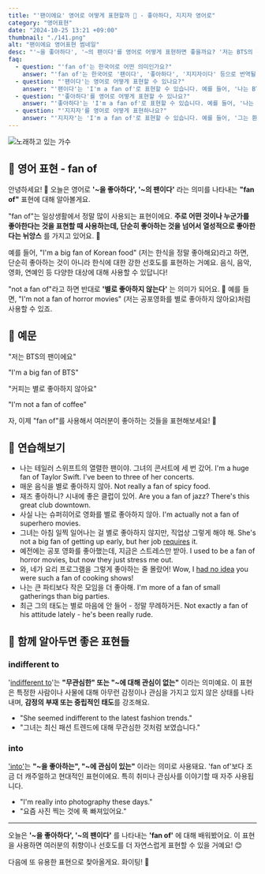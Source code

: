 ```yaml
---
title: "'팬이에요' 영어로 어떻게 표현할까 🌟 - 좋아하다, 지지자 영어로"
category: "영어표현"
date: "2024-10-25 13:21 +09:00"
thumbnail: "./141.png"
alt: "팬이에요 영어표현 썸네일"
desc: "'~을 좋아하다', '~의 팬이다'를 영어로 어떻게 표현하면 좋을까요? '저는 BTS의 팬이에요.', '커피는 별로 좋아하지 않아요' 등을 영어로 표현하는 법을 배워봅시다. 다양한 예문을 통해서 연습하고 본인의 표현으로 만들어 보세요."
faq:
  - question: "'fan of'는 한국어로 어떤 의미인가요?"
    answer: "'fan of'는 한국어로 '팬이다', '좋아하다', '지지자이다' 등으로 번역될 수 있습니다. 어떤 사람이나 사물에 대한 애정이나 지지를 표현할 때 사용됩니다."
  - question: "'팬이다'는 영어로 어떻게 표현할 수 있나요?"
    answer: "'팬이다'는 'I'm a fan of'로 표현할 수 있습니다. 예를 들어, '나는 BTS의 팬이다'는 'I'm a fan of BTS'로 말할 수 있습니다."
  - question: "'좋아하다'를 영어로 어떻게 표현할 수 있나요?"
    answer: "'좋아하다'는 'I'm a fan of'로 표현할 수 있습니다. 예를 들어, '나는 이 영화가 좋아'는 'I'm a fan of this movie'로 말할 수 있습니다."
  - question: "'지지자'를 영어로 어떻게 표현하나요?"
    answer: "'지지자'는 'I'm a fan of'로 표현할 수 있습니다. 예를 들어, '그는 환경 보호의 열렬한 지지자이다'는 'He's a fan of environmental protection'으로 말할 수 있습니다."
---
```


![노래하고 있는 가수](./141-1.jpeg)

## 🌟 영어 표현 - fan of

안녕하세요! 👋 오늘은 영어로 **'~을 좋아하다', '~의 팬이다'** 라는 의미를 나타내는 **"fan of"** 표현에 대해 알아볼게요.

"fan of"는 일상생활에서 정말 많이 사용되는 표현이에요. **주로 어떤 것이나 누군가를 좋아한다는 것을 표현할 때 사용하는데, 단순히 좋아하는 것을 넘어서 열성적으로 좋아한다는 뉘앙스** 를 가지고 있어요. 🎵

예를 들어, "I'm a big fan of Korean food" (저는 한식을 정말 좋아해요)라고 하면, 단순히 좋아하는 것이 아니라 한식에 대한 강한 선호도를 표현하는 거예요. 음식, 음악, 영화, 연예인 등 다양한 대상에 대해 사용할 수 있답니다!

"not a fan of"라고 하면 반대로 **'별로 좋아하지 않는다'** 는 의미가 되어요. 🚫 예를 들면, "I'm not a fan of horror movies" (저는 공포영화를 별로 좋아하지 않아요)처럼 사용할 수 있죠.

## 📖 예문

"저는 BTS의 팬이에요"

"I'm a big fan of BTS"

"커피는 별로 좋아하지 않아요"

"I'm not a fan of coffee"

자, 이제 "fan of"를 사용해서 여러분이 좋아하는 것들을 표현해보세요! 🌟

## 💬 연습해보기

<ul data-interactive-list>
  <li data-interactive-item>
    <span data-toggler>나는 테일러 스위프트의 열렬한 팬이야. 그녀의 콘서트에 세 번 갔어.</span>
    <span data-answer>I'm a huge fan of Taylor Swift. I've been to three of her concerts.</span>
  </li>
  <li data-interactive-item>
    <span data-toggler>매운 음식을 별로 좋아하지 않아.</span>
    <span data-answer>Not really a fan of spicy food.</span>
  </li>
  <li data-interactive-item>
    <span data-toggler>재즈 좋아하니? 시내에 좋은 클럽이 있어.</span>
    <span data-answer>Are you a fan of jazz? There's this great club downtown.</span>
  </li>
  <li data-interactive-item>
    <span data-toggler>사실 나는 슈퍼히어로 영화를 별로 좋아하지 않아.</span>
    <span data-answer>I'm actually not a fan of superhero movies.</span>
  </li>
  <li data-interactive-item>
    <span data-toggler>그녀는 아침 일찍 일어나는 걸 별로 좋아하지 않지만, 직업상 그렇게 해야 해.</span>
    <span data-answer>She's not a big fan of getting up early, but her job <a href="/blog/in-english/155.require/">requires</a> it.</span>
  </li>
  <li data-interactive-item>
    <span data-toggler>예전에는 공포 영화를 좋아했는데, 지금은 스트레스만 받아.</span>
    <span data-answer>I used to be a fan of horror movies, but now they just stress me out.</span>
  </li>
  <li data-interactive-item>
    <span data-toggler>와, 네가 요리 프로그램을 그렇게 좋아하는 줄 몰랐어!</span>
    <span data-answer>Wow, I <a href="/blog/in-english/187.have-no-idea/">had no idea</a> you were such a fan of cooking shows!</span>
  </li>
  <li data-interactive-item>
    <span data-toggler>나는 큰 파티보다 작은 모임을 더 좋아해.</span>
    <span data-answer>I'm more of a fan of small gatherings than big parties.</span>
  </li>
  <li data-interactive-item>
    <span data-toggler>최근 그의 태도는 별로 마음에 안 들어 - 정말 무례하거든.</span>
    <span data-answer>Not exactly a fan of his attitude lately - he's been really rude.</span>
  </li>
</ul>

## 🤝 함께 알아두면 좋은 표현들

### indifferent to

'[indifferent to](/blog/in-english/332.indifferent/)'는 **"무관심한" 또는 "~에 대해 관심이 없는"** 이라는 의미예요. 이 표현은 특정한 사람이나 사물에 대해 아무런 감정이나 관심을 가지고 있지 않은 상태를 나타내며, **감정의 부재 또는 중립적인 태도**를 강조해요.

- "She seemed indifferent to the latest fashion trends."
- "그녀는 최신 패션 트렌드에 대해 무관심한 것처럼 보였습니다."

### into

['into'](/blog/in-english/002.into-something)는 **"~을 좋아하는", "~에 관심이 있는"** 이라는 의미로 사용돼요. 'fan of'보다 조금 더 캐주얼하고 현대적인 표현이에요. 특히 취미나 관심사를 이야기할 때 자주 사용됩니다.

- "I'm really into photography these days."
- "요즘 사진 찍는 것에 푹 빠져있어요."

---

오늘은 **'~을 좋아하다', '~의 팬이다'** 를 나타내는 **'fan of'** 에 대해 배워봤어요. 이 표현을 사용하면 여러분의 취향이나 선호도를 더 자연스럽게 표현할 수 있을 거예요! 😊

다음에 또 유용한 표현으로 찾아올게요. 화이팅! 💪
